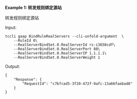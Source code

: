 **Example 1: 转发规则绑定源站**

转发规则绑定源站

Input: 

```
tccli gaap BindRuleRealServers --cli-unfold-argument  \
    --RuleId 0\
    --RealServerBindSet.0.RealServerId rs-i3658cdf\
    --RealServerBindSet.0.RealServerPort 80\
    --RealServerBindSet.0.RealServerIP 1.1.1.1\
    --RealServerBindSet.0.RealServerWeight 1
```

Output: 
```
{
    "Response": {
        "RequestId": "c7bfcad5-3f20-472f-9afc-13a66faebad8"
    }
}
```

